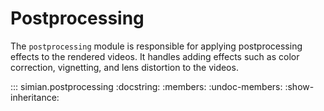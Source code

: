 # Postprocessing

The `postprocessing` module is responsible for applying postprocessing effects to the rendered videos. It handles adding effects such as color correction, vignetting, and lens distortion to the videos.

::: simian.postprocessing
    :docstring:
    :members:
    :undoc-members:
    :show-inheritance: